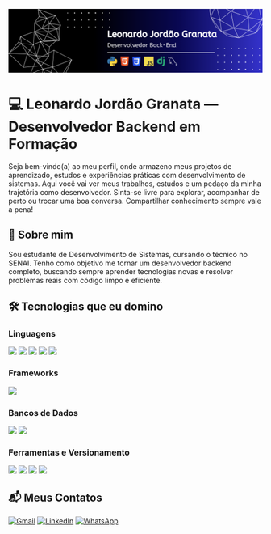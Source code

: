 ![Banner](Banner.png)

# 💻 Leonardo Jordão Granata — Desenvolvedor Backend em Formação

Seja bem-vindo(a) ao meu perfil, onde armazeno meus projetos de aprendizado, estudos e experiências práticas com desenvolvimento de sistemas. Aqui você vai ver meus trabalhos, estudos e um pedaço da minha trajetória como desenvolvedor.
Sinta-se livre para explorar, acompanhar de perto ou trocar uma boa conversa. Compartilhar conhecimento sempre vale a pena!

## 🧠 Sobre mim

Sou estudante de Desenvolvimento de Sistemas, cursando o técnico no SENAI. Tenho como objetivo me tornar um desenvolvedor backend completo, buscando sempre aprender tecnologias novas e resolver problemas reais com código limpo e eficiente.

## 🛠️ Tecnologias que eu domino

### Linguagens  
<p>
<img src="https://cdn.jsdelivr.net/gh/devicons/devicon/icons/python/python-original.svg" width="50"/> 
<img src="https://cdn.jsdelivr.net/gh/devicons/devicon/icons/java/java-original.svg" width="50"/>
<img src="https://cdn.jsdelivr.net/gh/devicons/devicon/icons/javascript/javascript-original.svg" width="50"/>
<img src="https://cdn.jsdelivr.net/gh/devicons/devicon/icons/html5/html5-original.svg" width="50"/>
<img src="https://cdn.jsdelivr.net/gh/devicons/devicon/icons/css3/css3-original.svg" width="50"/>
</p>

### Frameworks  
<p>
<img src="https://cdn.jsdelivr.net/gh/devicons/devicon/icons/django/django-plain.svg" width="50"/>
</p>

### Bancos de Dados  
<p>
<img src="https://cdn.jsdelivr.net/gh/devicons/devicon/icons/mysql/mysql-original.svg" width="50"/>
<img src="https://cdn.jsdelivr.net/gh/devicons/devicon/icons/sqlite/sqlite-original.svg" width="50"/>
</p>

### Ferramentas e Versionamento  
<p>
<img src="https://cdn.jsdelivr.net/gh/devicons/devicon/icons/git/git-original.svg" width="50"/>
<img src="https://cdn.jsdelivr.net/gh/devicons/devicon/icons/vscode/vscode-original.svg" width="50"/>
<img src="https://cdn.jsdelivr.net/gh/devicons/devicon/icons/pycharm/pycharm-original.svg" width="50"/>
<img src="https://cdn.jsdelivr.net/gh/devicons/devicon/icons/eclipse/eclipse-original.svg" width="50"/>
</p>

## 📬 Meus Contatos

[![Gmail](https://img.shields.io/badge/Gmail-D14836?style=flat-square&logo=gmail&logoColor=white)](mailto:granataleonardo27@gmail.com)
[![LinkedIn](https://img.shields.io/badge/LinkedIn-0A66C2?style=flat-square&logo=linkedin&logoColor=white)](https://www.linkedin.com/in/leonardo-jordão-granata-a3452b36a)
[![WhatsApp](https://img.shields.io/badge/WhatsApp-25D366?style=flat-square&logo=whatsapp&logoColor=white)](https://wa.me/17981252107)
